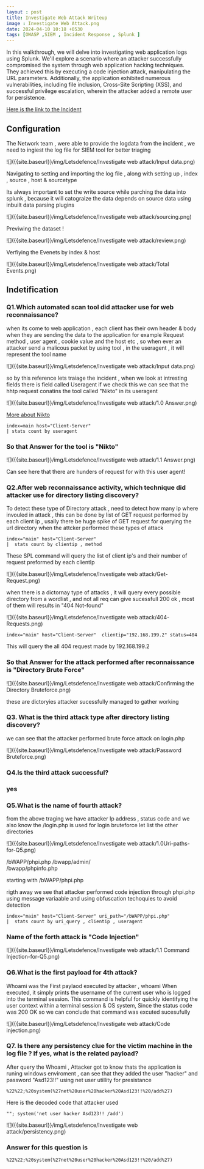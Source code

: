 ```yaml
---
layout : post
title: Investigate Web Attack Writeup
image : Investigate Web Attack.png
date: 2024-04-10 10:18 +0530
tags: [OWASP ,SIEM , Incident Response , Splunk ] 
---
```


In this walkthrough, we will delve into investigating web application logs using Splunk. We'll explore a scenario where an attacker successfully compromised the system through web application hacking techniques. They achieved this by executing a code injection attack, manipulating the URL parameters. Additionally, the application exhibited numerous vulnerabilities, including file inclusion, Cross-Site Scripting (XSS), and successful privilege escalation, wherein the attacker added a remote user for persistence.  

[Here is the link to the Incident ](https://app.letsdefend.io/challenge/investigate-web-attack)

## Configuration

The Network team , were able to provide the logdata from the incident , we need to ingiest the log file for SIEM tool for better triaging 

![]({{site.baseurl}}/img/Letsdefence/Investigate web attack/Input data.png)

Navigating to setting and importing the log file , along with setting up , index , source , host & sourcetype 

Its always important to set the write source while parching the data into splunk , because it will catograize the data depends on source data using inbuilt data parsing plugins

![]({{site.baseurl}}/img/Letsdefence/Investigate web attack/sourcing.png)

Previwing the dataset !

![]({{site.baseurl}}/img/Letsdefence/Investigate web attack/review.png)

Verfiying the Evenets by index & host 

![]({{site.baseurl}}/img/Letsdefence/Investigate web attack/Total Events.png)

## Indetification 

### Q1.Which automated scan tool did attacker use for web reconnaissance? 

when its come to web application , each client has their own header & body when they are sending the data to the application for example Request method , user agent , cookie value and the host etc , so when ever an attacker send a malicous packet by using tool , in the useragent , it will represent the tool name 

![]({{site.baseurl}}/img/Letsdefence/Investigate web attack/Input data.png)

so by this reference lets traiage the incident , when we look at intresting fields there is field called Useragent if we check this we can see that the hhtp request conatins the tool called "Nikto" in its useragent 

![]({{site.baseurl}}/img/Letsdefence/Investigate web attack/1.0 Answer.png)

[More about Nikto ](https://github.com/sullo/nikto)

```
index=main host="Client-Server"
| stats count by useragent
 ```

### So that Answer for the tool is "Nikto" 

![]({{site.baseurl}}/img/Letsdefence/Investigate web attack/1.1 Answer.png) 

Can see here that there are hunders of request for with this user agent! 

### Q2.After web reconnaissance activity, which technique did attacker use for directory listing discovery?

To detect these type of Directory attack , need to detect how many ip where invouled in attack , this can be done by list of GET request performed by each client ip , usally there be huge spike of GET request for querying the url directory when the attcker performed these types of attack 

```
index="main" host="Client-Server" 
|  stats count by clientip , method
```

These SPL command will query the list of client ip's and their number of request preformed by each clientIp

![]({{site.baseurl}}/img/Letsdefence/Investigate web attack/Get-Request.png)

when there is a dictornay type of attacks , it will query every possible directory from a wordlist , and not all req can give sucessfull 200 ok , most of them will results in "404 Not-found" 

![]({{site.baseurl}}/img/Letsdefence/Investigate web attack/404-Requests.png)

```
index="main" host="Client-Server"  clientip="192.168.199.2" status=404
```

This will query the all 404 request made by 192.168.199.2 

### So that Answer for the attack performed after reconnaissance is "Directory Brute Force" 

![]({{site.baseurl}}/img/Letsdefence/Investigate web attack/Confirming the Directory Bruteforce.png) 

these are dictoryies attacker sucessfully managed to gather working 

### Q3. What is the third attack type after directory listing discovery?

we can see that the attacker performed brute force attack on login.php 

![]({{site.baseurl}}/img/Letsdefence/Investigate web attack/Password Bruteforce.png)

### Q4.Is the third attack successful?

### yes 

### Q5.What is the name of fourth attack?

from the above traging we have attacker Ip address , status code and we also know the /login.php is used for login bruteforce let list the other directories 

![]({{site.baseurl}}/img/Letsdefence/Investigate web attack/1.0Uri-paths-for-Q5.png)

/bWAPP/phpi.php	
/bwapp/admin/	
/bwapp/phpinfo.php

starting with /bWAPP/phpi.php 

rigth away we see that attacker performed code injection through phpi.php using message variaable and using obfuscation techoquies to avoid detection 

```
index="main" host="Client-Server" uri_path="/bWAPP/phpi.php" 
|  stats count by uri_query , clientip , useragent
```

### Name of the forth attack is "Code Injection"

![]({{site.baseurl}}/img/Letsdefence/Investigate web attack/1.1 Command Injection-for-Q5.png)

### Q6.What is the first payload for 4th attack?

Whoami was the First paylaod executed by attacker , whoami When executed, it simply prints the username of the current user who is logged into the terminal session. This command is helpful for quickly identifying the user context within a terminal session & OS system, Since the status code was 200 OK so we can conclude that command was excuted sucesufully 

![]({{site.baseurl}}/img/Letsdefence/Investigate web attack/Code injection.png)

### Q7. Is there any persistency clue for the victim machine in the log file ? If yes, what is the related payload?

After query the Whoami , Attacker got to know thats the application is runing windows enviroment , can see that they added the user "hacker" and password "Asd123!!" using net user utillity for presistance 

```
%22%22;%20system(%27net%20user%20hacker%20Asd123!!%20/add%27)
```
Here is the decoded code that attacker used 

```
""; system('net user hacker Asd123!! /add')
```

![]({{site.baseurl}}/img/Letsdefence/Investigate web attack/persistency.png)

### Answer for this question is  
```
%22%22;%20system(%27net%20user%20hacker%20Asd123!!%20/add%27)
```


